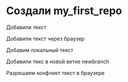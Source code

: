 ﻿# Cоздали my_first_repo

Добавили текст

Добавили текст через браузер

Добавим локальный текст

Добавили текс в новой ветке newbranch

Разрешаем конфликт текст в браузере

